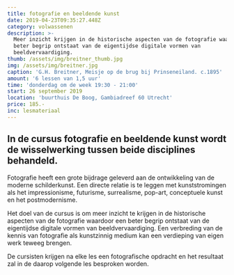 ```yaml
---
title: fotografie en beeldende kunst
date: 2019-04-23T09:35:27.448Z
category: volwassenen
description: >-
  Meer inzicht krijgen in de historische aspecten van de fotografie waardoor een
  beter begrip ontstaat van de eigentijdse digitale vormen van
  beeldvervaardiging.
thumb: /assets/img/breitner_thumb.jpg
img: /assets/img/breitner.jpg
caption: 'G.H. Breitner, Meisje op de brug bij Prinseneiland. c.1895'
amount: '6 lessen van 1,5 uur'
time: 'donderdag om de week 19:30 - 21:00'
start: 26 september 2019
location: 'buurthuis De Boog, Gambiadreef 60 Utrecht'
price: 185.-
inc: lesmateriaal
---
```


## In de cursus fotografie en beeldende kunst wordt de wisselwerking tussen beide disciplines behandeld.

Fotografie heeft een grote bijdrage geleverd aan de ontwikkeling van de moderne schilderkunst. Een directe relatie is te leggen met kunststromingen als het impressionisme, futurisme, surrealisme, pop-art, conceptuele kunst en het postmodernisme.

Het doel van de cursus is om meer inzicht te krijgen in de historische aspecten van de fotografie waardoor een beter begrip ontstaat van de eigentijdse digitale vormen van beeldvervaardiging. Een verbreding van de kennis van fotografie als kunstzinnig medium kan een verdieping van eigen werk teweeg brengen. 

De cursisten krijgen na elke les een fotografische opdracht en het resultaat zal in de daarop volgende les besproken worden.
